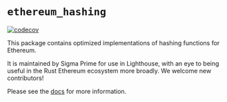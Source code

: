 `ethereum_hashing`
================
[![codecov](https://codecov.io/gh/sigp/ethereum_hashing/graph/badge.svg?token=HWAAKXSPIP)](https://codecov.io/gh/sigp/ethereum_hashing)

This package contains optimized implementations of hashing functions for Ethereum.

It is maintained by Sigma Prime for use in Lighthouse, with an eye to being useful in the Rust
Ethereum ecosystem more broadly. We welcome new contributors!

Please see the [docs](https://docs.rs/ethereum_hashing) for more information.
